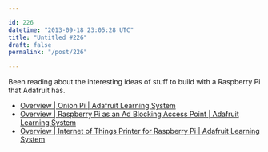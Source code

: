 ```yaml
---

id: 226
datetime: "2013-09-18 23:05:28 UTC"
title: "Untitled #226"
draft: false
permalink: "/post/226"

---
```


Been reading about the interesting ideas of stuff to build with a Raspberry Pi that Adafruit has.  

 
 * [Overview | Onion Pi | Adafruit Learning System](https://learn.adafruit.com/onion-pi?view=all)
 * [Overview | Raspberry Pi as an Ad Blocking Access Point | Adafruit Learning System](https://learn.adafruit.com/raspberry-pi-as-an-ad-blocking-access-point/overview)
 * [Overview | Internet of Things Printer for Raspberry Pi | Adafruit Learning System](https://learn.adafruit.com/pi-thermal-printer?view=all)



